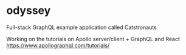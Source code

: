 # odyssey
Full-stack GraphQL example application called Catstronauts

Working on the tutorials on Apollo server/client + GraphQL and React<br>
https://www.apollographql.com/tutorials/

